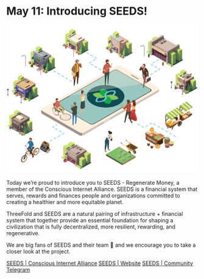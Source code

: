 # May 11: Introducing SEEDS!

![](./img/seedsintro.png)

Today we’re proud to introduce you to SEEDS - Regenerate Money, a member of the Conscious Internet Alliance. SEEDS is a financial system that serves, rewards and finances people and organizations committed to creating a healthier and more equitable planet.

ThreeFold and SEEDS are a natural pairing of infrastructure + financial system that together provide an essential foundation for shaping a civilization that is fully decentralized, more resilient, rewarding, and regenerative.

We are big fans of SEEDS and their team 💚 and we encourage you to take a closer look at the project.

[SEEDS | Conscious Internet Alliance](https://www.consciousinternet.org/#/projects/seeds)
[SEEDS | Website](https://www.joinseeds.com/)
[SEEDS | Community Telegram](https://t.me/SEEDS_Community)
